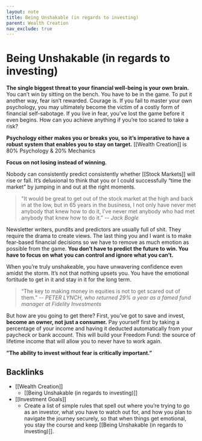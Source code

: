```yaml
---
layout: note
title: Being Unshakable (in regards to investing)
parent: Wealth Creation
nav_exclude: true
---
```


# Being Unshakable (in regards to investing)

**The single biggest threat to your financial well-being is your own brain.** You can’t win by sitting on the bench. You have to be in the game. To put it another way, fear isn’t rewarded. Courage is. If you fail to master your own psychology, you may ultimately become the victim of a costly form of financial self-sabotage. If you live in fear, you’ve lost the game before it even begins. How can you achieve anything if you’re too scared to take a risk?

**Psychology either makes you or breaks you, so it’s imperative to have a robust system that enables you to stay on target.** [[Wealth Creation]] is 80% Psychology & 20% Mechanics

**Focus on not losing instead of winning.**

Nobody can consistently predict consistently whether [[Stock Markets]] will rise or fall. It’s delusional to think that you or I could successfully “time the market” by jumping in and out at the right moments.

> "It would be great to get out of the stock market at the high and back in at the low, but in 65 years in the business, I not only have never met anybody that knew how to do it, I’ve never met anybody who had met anybody that knew how to do it.” -- _Jack Bogle_

Newsletter writers, pundits and predictors are usually full of shit. They require the drama to create views. The last thing you and I want is to make fear-based financial decisions so we have to remove as much emotion as possible from the game. **You don’t have to predict the future to win. You have to focus on what you can control and ignore what you can’t.**

When you’re truly unshakeable, you have unwavering confidence even amidst the storm. It’s not that nothing upsets you. You have the emotional fortitude to get in it and stay in it for the long term.

> “The key to making money in equities is not to get scared out of them.” -- _PETER LYNCH, who returned 29% a year as a famed fund manager at Fidelity Investments_

But how are you going to get there? First, you’ve got to save and invest, **become an owner, not just a consumer.** Pay yourself first by taking a percentage of your income and having it deducted automatically from your paycheck or bank account. This will build your Freedom Fund: the source of lifetime income that will allow you to never have to work again.

**”The ability to invest without fear is critically important.”**
## Backlinks
* [[Wealth Creation]]
	* [[Being Unshakable (in regards to investing)]]
* [[Investment Goals]]
	* Create a list of simple rules that spell out where you’re trying to go as an investor, what you have to watch out for, and how you plan to navigate the journey securely, so that when things get emotional, you stay the course and keep [[Being Unshakable (in regards to investing)]]. 

